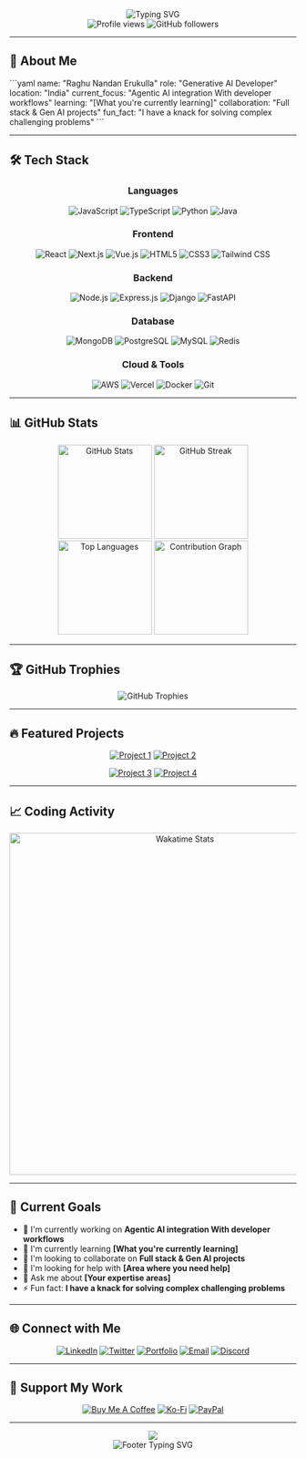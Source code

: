 <div align="center">
  <img src="https://readme-typing-svg.herokuapp.com?font=Fira+Code&size=30&duration=3000&pause=1000&color=36BCF7&center=true&vCenter=true&width=600&lines=Hi+there!+I'm+Raghu+Nandan+Erukulla+👋;Welcome+to+my+GitHub+profile!;Let's+build+something+amazing!" alt="Typing SVG" />
</div>

<div align="center">
  <img src="https://komarev.com/ghpvc/?username=[YOUR_USERNAME]&label=Profile%20views&color=0e75b6&style=flat" alt="Profile views" />
  <img src="https://img.shields.io/github/followers/[YOUR_USERNAME]?label=Followers&style=social" alt="GitHub followers" />
</div>

---

## 🚀 About Me

\`\`\`yaml
name: "Raghu Nandan Erukulla"
role: "Generative AI Developer"
location: "India"
current_focus: "Agentic AI integration With developer workflows"
learning: "[What you're currently learning]"
collaboration: "Full stack & Gen AI projects"
fun_fact: "I have a knack for solving complex challenging problems"
\`\`\`

---

## 🛠️ Tech Stack

<div align="center">

### Languages
![JavaScript](https://img.shields.io/badge/JavaScript-F7DF1E?style=for-the-badge&logo=javascript&logoColor=black)
![TypeScript](https://img.shields.io/badge/TypeScript-007ACC?style=for-the-badge&logo=typescript&logoColor=white)
![Python](https://img.shields.io/badge/Python-3776AB?style=for-the-badge&logo=python&logoColor=white)
![Java](https://img.shields.io/badge/Java-ED8B00?style=for-the-badge&logo=java&logoColor=white)

### Frontend
![React](https://img.shields.io/badge/React-20232A?style=for-the-badge&logo=react&logoColor=61DAFB)
![Next.js](https://img.shields.io/badge/Next.js-000000?style=for-the-badge&logo=next.js&logoColor=white)
![Vue.js](https://img.shields.io/badge/Vue.js-35495E?style=for-the-badge&logo=vue.js&logoColor=4FC08D)
![HTML5](https://img.shields.io/badge/HTML5-E34F26?style=for-the-badge&logo=html5&logoColor=white)
![CSS3](https://img.shields.io/badge/CSS3-1572B6?style=for-the-badge&logo=css3&logoColor=white)
![Tailwind CSS](https://img.shields.io/badge/Tailwind_CSS-38B2AC?style=for-the-badge&logo=tailwind-css&logoColor=white)

### Backend
![Node.js](https://img.shields.io/badge/Node.js-43853D?style=for-the-badge&logo=node.js&logoColor=white)
![Express.js](https://img.shields.io/badge/Express.js-404D59?style=for-the-badge)
![Django](https://img.shields.io/badge/Django-092E20?style=for-the-badge&logo=django&logoColor=white)
![FastAPI](https://img.shields.io/badge/FastAPI-005571?style=for-the-badge&logo=fastapi)

### Database
![MongoDB](https://img.shields.io/badge/MongoDB-4EA94B?style=for-the-badge&logo=mongodb&logoColor=white)
![PostgreSQL](https://img.shields.io/badge/PostgreSQL-316192?style=for-the-badge&logo=postgresql&logoColor=white)
![MySQL](https://img.shields.io/badge/MySQL-00000F?style=for-the-badge&logo=mysql&logoColor=white)
![Redis](https://img.shields.io/badge/Redis-DC382D?style=for-the-badge&logo=redis&logoColor=white)

### Cloud & Tools
![AWS](https://img.shields.io/badge/AWS-232F3E?style=for-the-badge&logo=amazon-aws&logoColor=white)
![Vercel](https://img.shields.io/badge/Vercel-000000?style=for-the-badge&logo=vercel&logoColor=white)
![Docker](https://img.shields.io/badge/Docker-2496ED?style=for-the-badge&logo=docker&logoColor=white)
![Git](https://img.shields.io/badge/Git-F05032?style=for-the-badge&logo=git&logoColor=white)

</div>

---

## 📊 GitHub Stats

<div align="center">
  <img src="https://github-readme-stats.vercel.app/api?username=[YOUR_USERNAME]&show_icons=true&theme=radical&hide_border=true&count_private=true" alt="GitHub Stats" height="165">
  <img src="https://github-readme-streak-stats.herokuapp.com/?user=[YOUR_USERNAME]&theme=radical&hide_border=true" alt="GitHub Streak" height="165">
</div>

<div align="center">
  <img src="https://github-readme-stats.vercel.app/api/top-langs/?username=[YOUR_USERNAME]&layout=compact&theme=radical&hide_border=true&langs_count=8" alt="Top Languages" height="165">
  <img src="https://github-readme-activity-graph.vercel.app/graph?username=[YOUR_USERNAME]&theme=redical&hide_border=true&custom_title=Contribution%20Graph" alt="Contribution Graph" height="165">
</div>

---

## 🏆 GitHub Trophies

<div align="center">
  <img src="https://github-profile-trophy.vercel.app/?username=[YOUR_USERNAME]&theme=radical&no-frame=true&no-bg=false&margin-w=4&row=1" alt="GitHub Trophies">
</div>

---

## 🔥 Featured Projects

<div align="center">

[![Project 1](https://github-readme-stats.vercel.app/api/pin/?username=[YOUR_USERNAME]&repo=[REPO_NAME_1]&theme=radical&hide_border=true)](https://github.com/[YOUR_USERNAME]/[REPO_NAME_1])
[![Project 2](https://github-readme-stats.vercel.app/api/pin/?username=[YOUR_USERNAME]&repo=[REPO_NAME_2]&theme=radical&hide_border=true)](https://github.com/[YOUR_USERNAME]/[REPO_NAME_2])

[![Project 3](https://github-readme-stats.vercel.app/api/pin/?username=[YOUR_USERNAME]&repo=[REPO_NAME_3]&theme=radical&hide_border=true)](https://github.com/[YOUR_USERNAME]/[REPO_NAME_3])
[![Project 4](https://github-readme-stats.vercel.app/api/pin/?username=[YOUR_USERNAME]&repo=[REPO_NAME_4]&theme=radical&hide_border=true)](https://github.com/[YOUR_USERNAME]/[REPO_NAME_4])

</div>

---

## 📈 Coding Activity

<div align="center">
  <img src="https://wakatime.com/share/@[YOUR_WAKATIME_USERNAME]/[YOUR_WAKATIME_ID].svg" alt="Wakatime Stats" width="600">
</div>

---

## 🎯 Current Goals

- 🔭 I'm currently working on **Agentic AI integration With developer workflows**
- 🌱 I'm currently learning **[What you're currently learning]**
- 👯 I'm looking to collaborate on **Full stack & Gen AI projects**
- 🤔 I'm looking for help with **[Area where you need help]**
- 💬 Ask me about **[Your expertise areas]**
- ⚡ Fun fact: **I have a knack for solving complex challenging problems**

---

## 🌐 Connect with Me

<div align="center">

[![LinkedIn](https://img.shields.io/badge/LinkedIn-0077B5?style=for-the-badge&logo=linkedin&logoColor=white)](https://linkedin.com/in/[YOUR_LINKEDIN])
[![Twitter](https://img.shields.io/badge/Twitter-1DA1F2?style=for-the-badge&logo=twitter&logoColor=white)](https://twitter.com/[YOUR_TWITTER])
[![Portfolio](https://img.shields.io/badge/Portfolio-FF5722?style=for-the-badge&logo=todoist&logoColor=white)](https://[YOUR_PORTFOLIO_URL])
[![Email](https://img.shields.io/badge/Email-D14836?style=for-the-badge&logo=gmail&logoColor=white)](mailto:[YOUR_EMAIL])
[![Discord](https://img.shields.io/badge/Discord-7289DA?style=for-the-badge&logo=discord&logoColor=white)](https://discord.gg/[YOUR_DISCORD])

</div>

---

## 💝 Support My Work

<div align="center">

[![Buy Me A Coffee](https://img.shields.io/badge/Buy%20Me%20A%20Coffee-FFDD00?style=for-the-badge&logo=buy-me-a-coffee&logoColor=black)](https://buymeacoffee.com/[YOUR_USERNAME])
[![Ko-Fi](https://img.shields.io/badge/Ko--fi-F16061?style=for-the-badge&logo=ko-fi&logoColor=white)](https://ko-fi.com/[YOUR_USERNAME])
[![PayPal](https://img.shields.io/badge/PayPal-00457C?style=for-the-badge&logo=paypal&logoColor=white)](https://paypal.me/[YOUR_PAYPAL])

</div>

---

<div align="center">
  <img src="https://capsule-render.vercel.app/api?type=waving&color=gradient&height=100&section=footer&text=Thanks%20for%20visiting!&fontSize=16&fontAlignY=65&desc=Let's%20connect%20and%20build%20something%20amazing%20together!&descAlignY=50&descAlign=center"/>
</div>

<div align="center">
  <img src="https://readme-typing-svg.herokuapp.com?font=Fira+Code&size=20&duration=3000&pause=1000&color=36BCF7&center=true&vCenter=true&width=600&lines=Happy+Coding!+🚀;Keep+Building+Amazing+Things!+✨;The+Future+is+Bright!+🌟" alt="Footer Typing SVG" />
</div>
